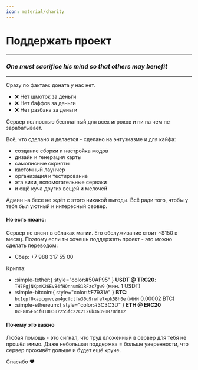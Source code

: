 ```yaml
---
icon: material/charity
---
```

# Поддержать проект

---

### _One must sacrifice his mind so that others may benefit_

---

Сразу по фактам: доната у нас нет.

- ❌ Нет шмоток за деньги
- ❌ Нет баффов за деньги
- ❌ Нет разбана за деньги

Сервер полностью бесплатный для всех игроков и ни на чем не зарабатывает.

Всё, что сделано и делается - сделано на энтузиазме и для кайфа:

- создание сборки и настройка модов
- дизайн и генерация карты
- самописные скрипты
- кастомный лаунчер
- организация и тестирование
- эта вики, вспомогательные серваки
- и ещё куча других вещей и мелочей

Админ на бесе не ждёт с этого никакой выгоды. Всё ради того, чтобы у тебя был уютный и интересный сервер.

#### Но есть нюанс:

Сервер не висит в облаках магии. Его обслуживание стоит ~$150 в месяц.
Поэтому если ты хочешь поддержать проект - это можно сделать переводом:

- Сбер: +7 988 317 55 00

Крипта:

- :simple-tether:{ style="color:#50AF95" } **USDT @ TRC20**: `TH7PgjNXpmK26EvB4fHQnnumB1RFzc7gw9` (мин. 1 USDT)
- :simple-bitcoin:{ style="color:#F7931A" } **BTC**: `bc1qpf0xapcqmvczm4gcfclfw30q9rwfe7xpk58h0e` (мин 0.00002 BTC)
- :simple-ethereum:{ style="color:#3C3C3D" } **ETH @ ERC20** `0xE885E6cf0100307255fc22C2126b36390B70dA12`

#### Почему это важно

Любая помощь - это сигнал, что труд вложенный в сервер для тебя не прошёл мимо.
Даже небольшая поддержка = больше уверенности, что сервер проживёт дольше и будет ещё круче.

Спасибо ❤️
